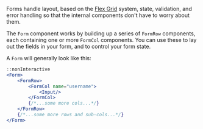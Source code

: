 Forms handle layout, based on the [Flex Grid](/components/grids/overview) system, state, validation, and error handling so that the internal components don't have to worry about them.

The `Form` component works by building up a series of `FormRow` components, each containing one or more `FormCol`
components. You can use these to lay out the fields in your form, and to control your form state.

A `Form` will generally look like this:

```jsx harmony
::nonInteractive
<Form>
    <FormRow>
        <FormCol name="username">
            <Input/>
        </FormCol>
        {/*...some more cols...*/}
    </FormRow>
    {/*...some more rows and sub-cols...*/}
</Form>
```
